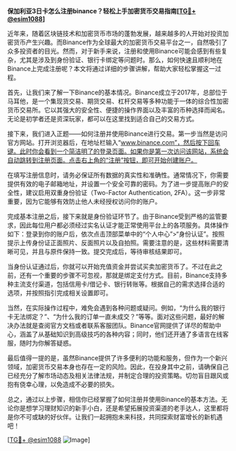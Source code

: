 **保加利亚3日卡怎么注册binance？轻松上手加密货币交易指南[[TG💪+ @esim1088](https://t.me/s/esim1088)]**

近年来，随着区块链技术和加密货币市场的蓬勃发展，越来越多的人开始对投资加密货币产生兴趣。而Binance作为全球最大的加密货币交易平台之一，自然吸引了众多投资者的目光。然而，对于新手来说，注册和使用Binance可能会感到有些复杂，尤其是涉及到身份验证、银行卡绑定等问题时。那么，如何快速且顺利地在Binance上完成注册呢？本文将通过详细的步骤讲解，帮助大家轻松掌握这一过程。

首先，让我们来了解一下Binance的基本情况。Binance成立于2017年，总部位于马耳他，是一个集现货交易、期货交易、杠杆交易等多种功能于一体的综合性加密货币交易所。它以其强大的安全性、便捷的操作界面以及丰富的币种选择而闻名。无论是初学者还是资深玩家，都可以在这里找到适合自己的交易方式。

接下来，我们进入正题——如何注册并使用Binance进行交易。第一步当然是访问官方网站。打开浏览器后，在地址栏输入“www.binance.com”，然后按下回车键。此时你会看到一个简洁明了的登录页面。如果你是第一次访问该网站，系统会自动跳转到注册页面。点击右上角的“注册”按钮，即可开始创建账户。

在填写注册信息时，请务必保证所有数据的真实性和准确性。通常情况下，你需要提供有效的电子邮箱地址，并设置一个安全可靠的密码。为了进一步提高账户的安全性，建议启用双重身份验证（Two-Factor Authentication, 2FA）。这一步非常重要，因为它能够有效防止他人未经授权访问你的账户。

完成基本注册之后，接下来就是身份验证环节了。由于Binance受到严格的监管要求，因此每位用户都必须经过实名认证才能正常使用平台上的各项服务。具体操作如下：登录到你的账户后，依次点击顶部菜单中的“个人中心”>“身份认证”。按照提示上传身份证正面照片、反面照片以及自拍照。需要注意的是，这些材料需要清晰可见，并且与原件保持一致。提交完成后，等待审核结果即可。

当身份认证通过后，你就可以开始充值资金并尝试买卖加密货币了。不过在此之前，还有一个重要的步骤不可忽视，那就是绑定支付方式。目前，Binance支持多种主流支付渠道，包括信用卡/借记卡、银行转账等。根据自己的需求选择合适的选项，并按照指引完成相关设置即可。

当然，在实际操作过程中，难免会遇到各种问题或疑问。例如，“为什么我的银行卡无法绑定？”、“为什么我的订单一直未成交？”等等。面对这些问题，最好的解决办法就是查阅官方文档或者联系客服团队。Binance官网提供了详尽的帮助中心，涵盖了从基础知识到高级技巧的各种内容；同时，他们还开通了多语言在线客服，随时为你解答疑惑。

最后值得一提的是，虽然Binance提供了许多便利的功能和服务，但作为一个新兴领域，加密货币交易本身也存在一定的风险。因此，在投身其中之前，请确保自己已经充分了解市场动态及相关法律法规，并制定合理的投资策略。切勿盲目跟风或抱有侥幸心理，以免造成不必要的损失。

总之，通过以上步骤，相信你已经掌握了如何注册并使用Binance的基本方法。无论你是想学习理财知识的新手小白，还是希望拓展投资渠道的老手达人，这里都将是你不可或缺的好伙伴。让我们一起拥抱未来科技，共同探索财富增长的新机遇吧！

[[TG💪+ @esim1088](https://t.me/s/esim1088) ![Image](https://i.postimg.cc/4NQfJmqS/Snipaste-2025-05-13-00-14-12.png)]